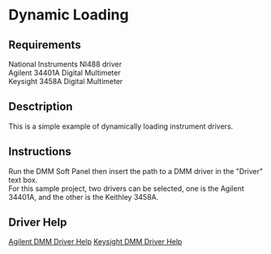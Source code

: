 # Dynamic Loading

## Requirements
National Instruments NI488 driver <br />
Agilent 34401A Digital Multimeter <br />
Keysight 3458A Digital Multimeter <br />

## Desctription
  This is a simple example of dynamically loading instrument drivers.

## Instructions
  Run the DMM Soft Panel then insert the path to a DMM driver in the "Driver" text box. <br />
  For this sample project, two drivers can be selected, one is the Agilent 34401A, and the other is the Keithley 3458A. <br />

## Driver Help
[Agilent DMM Driver Help](AgilentDMM/AgilentDriverHelp.html)
[Keysight DMM Driver Help](KeysightDMM/KeysightDriverHelp.html)

